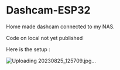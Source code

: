 # Dashcam-ESP32

Home made dashcam connected to my NAS.

Code on local not yet published

Here is the setup : 



![Uploading 20230825_125709.jpg…]()
